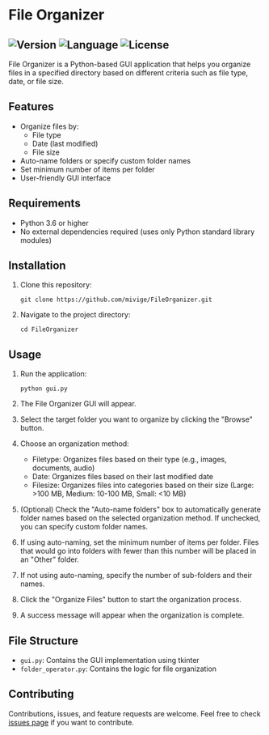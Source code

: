 # File Organizer

![Version](https://img.shields.io/badge/Version-0.1.0-brightgreen)
![Language](https://img.shields.io/badge/Language-python-blue)
![License](https://img.shields.io/badge/License-GPL_3.0-red)
---
File Organizer is a Python-based GUI application that helps you organize files in a specified directory based on different criteria such as file type, date, or file size.

## Features

- Organize files by:
  - File type
  - Date (last modified)
  - File size
- Auto-name folders or specify custom folder names
- Set minimum number of items per folder
- User-friendly GUI interface

## Requirements

- Python 3.6 or higher
- No external dependencies required (uses only Python standard library modules)

## Installation

1. Clone this repository:
   ```
   git clone https://github.com/mivige/FileOrganizer.git
   ```
2. Navigate to the project directory:
   ```
   cd FileOrganizer
   ```

## Usage

1. Run the application:
   ```
   python gui.py
   ```
2. The File Organizer GUI will appear.

3. Select the target folder you want to organize by clicking the "Browse" button.

4. Choose an organization method:
   - Filetype: Organizes files based on their type (e.g., images, documents, audio)
   - Date: Organizes files based on their last modified date
   - Filesize: Organizes files into categories based on their size (Large: >100 MB, Medium: 10-100 MB, Small: <10 MB)

5. (Optional) Check the "Auto-name folders" box to automatically generate folder names based on the selected organization method. If unchecked, you can specify custom folder names.

6. If using auto-naming, set the minimum number of items per folder. Files that would go into folders with fewer than this number will be placed in an "Other" folder.

7. If not using auto-naming, specify the number of sub-folders and their names.

8. Click the "Organize Files" button to start the organization process.

9. A success message will appear when the organization is complete.

## File Structure

- `gui.py`: Contains the GUI implementation using tkinter
- `folder_operator.py`: Contains the logic for file organization

## Contributing

Contributions, issues, and feature requests are welcome. Feel free to check [issues page](https://github.com/mivige/FileOrganizer/issues) if you want to contribute.
